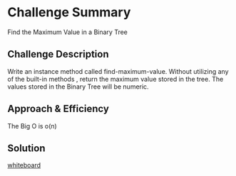 # Challenge Summary
<!-- Short summary or background information -->
Find the Maximum Value in a Binary Tree

## Challenge Description
<!-- Description of the challenge -->
Write an instance method called find-maximum-value. Without utilizing any of the built-in methods , return the maximum value stored in the tree. The values stored in the Binary Tree will be numeric.

## Approach & Efficiency
<!-- What approach did you take? Why? What is the Big O space/time for this approach? -->
The Big O is o(n)

## Solution
<!-- Embedded whiteboard image -->
[whiteboard]()